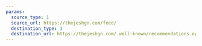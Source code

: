 ```yaml
---
params:
  source_type: 1
  source_url: https://thejeshgn.com/feed/
  destination_type: 3
  destination_url: https://thejeshgn.com/.well-known/recommendations.opml
---
```

